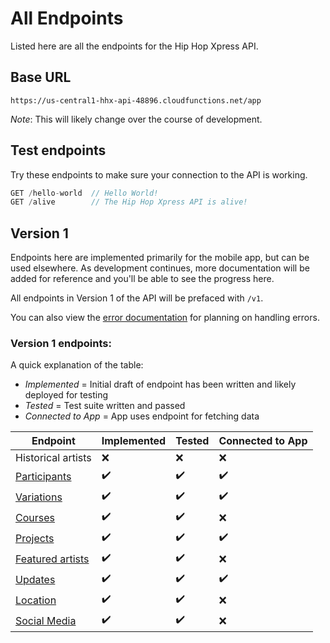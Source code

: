 # All Endpoints

Listed here are all the endpoints for the Hip Hop Xpress API.

## Base URL
```
https://us-central1-hhx-api-48896.cloudfunctions.net/app
```
_Note_: This will likely change over the course of development.

## Test endpoints
Try these endpoints to make sure your connection to the API is working.
```javascript
GET /hello-world  // Hello World!
GET /alive        // The Hip Hop Xpress API is alive!
```

## Version 1
Endpoints here are implemented primarily for the mobile app, but can be used elsewhere. As development continues, more documentation will be added for reference and you'll be able to see the progress here.

All endpoints in Version 1 of the API will be prefaced with `/v1`.

You can also view the [error documentation](Errors) for planning on handling errors.

### Version 1 endpoints:
A quick explanation of the table:
* *Implemented* = Initial draft of endpoint has been written and likely deployed for testing
* *Tested* = Test suite written and passed
* *Connected to App* = App uses endpoint for fetching data

Endpoint | Implemented | Tested | Connected to App
-|-|-|-
Historical artists | :x: | :x: | :x:
[Participants](participants) | :heavy_check_mark: | :heavy_check_mark: | :heavy_check_mark:
[Variations](variations) | :heavy_check_mark: | :heavy_check_mark: | :heavy_check_mark:
[Courses](courses) | :heavy_check_mark: | :heavy_check_mark: | :x:
[Projects](projects) | :heavy_check_mark: | :heavy_check_mark: | :heavy_check_mark:
[Featured artists](featured-artists) | :heavy_check_mark: | :heavy_check_mark: | :x:
[Updates](updates) | :heavy_check_mark: | :heavy_check_mark: | :heavy_check_mark:
[Location](location) | :heavy_check_mark: | :heavy_check_mark: | :x:
[Social Media](social-media) | :heavy_check_mark: | :heavy_check_mark: | :x: